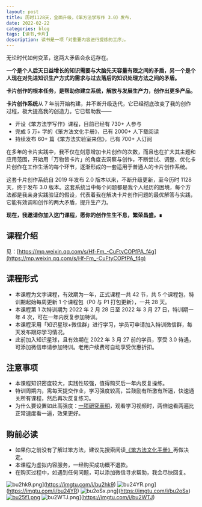 ```yaml
---
layout: post
title: 历时1128天，全面升级，《笨方法学写作 3.0》发布，
date: 2022-02-22
categories: blog
tags: [读书,卡片]
description: 读书是一项「对重要内容进行提炼的工序」。
---
```


无论时代如何变革，这两大矛盾会永远存在。


**一个是个人后天日益增长的知识需要与大脑先天容量有限之间的矛盾，另一个是个人现在对先进知识生产方式的需求与过去落后的知识处理方法之间的矛盾。**


**卡片创作的根本任务，是帮助你建立系统，解放与发展生产力，创作出更多产品。**


**卡片创作系统**从 7 年前开始构建，并不断升级迭代，它已经彻底改变了我的创作过程，极大提高我的创造力。它已帮助我——


- 开设《笨方法学写作》课程，目前已经有 730+ 人参与
- 完成 5 万+ 字的《笨方法文化手册》，已有 2000+ 人下载阅读
- 持续发布 60+ 篇《笨方法实验室来信》，已有 700+ 人订阅



在多年的卡片实践中，我不仅在刻意增加卡片创作的次数，而且也在扩大其主题和应用范围，开始用「万物皆卡片」的角度去洞察与创作，不断尝试、调整、优化卡片创作在工作生活的每个环节，逐渐形成的一套适用于普通人的卡片创作系统。


这套卡片创作系统自 2019 年发布 2.0 版本以来，不断升级更新，至今历时 1128 天，终于发布 3.0 版本。这套系统当中每个问题都是我个人经历的困境，每个方法都是我亲身实践验证的假设，代表着我在解决卡片创作问题的最优解答与实践，它能有效调和创作的两大矛盾，提升生产力。


**现在，我邀请你加入这门课程，愿你的创作生生不息，繁荣昌盛。∎**


## 课程介绍

见：[https://mp.weixin.qq.com/s/Hf-Fm_-CuFtyCOPfPA_f4g](https://mp.weixin.qq.com/s/Hf-Fm_-CuFtyCOPfPA_f4g)


## 课程形式


- 本课程为文字课程，有效期为一年，正式课程一共 42 节，共 5 个课程包，特训期起始每周更新 1 个课程包（P0 与 P1 打包更新），一共 28 天。
- 本课程第 1 次特训期为 2022 年 2 月 28 日至 2022 年 3 月 27 日，特训期一年 4 次，可在一年内反复参加特训。
- 本课程采用「知识星球+微信群」进行学习，学员可申请加入特训微信群，每天发布跟踪学习情况。
- 此前加入知识星球，且有效期在 2022 年 3 月 27 前的学员，享受 3.0 待遇，可添加微信申请参加特训。老用户续费可自动享受优惠折扣。

## 注意事项

- 本课程知识密度较大，实践性较强，值得购买后一年内反复操练。
- 特训周期内，需每天提交作业，学习强度较高，旨鼓励有所激有所逼，快速通关所有课程，然后再次反复练习。
- 为什么要设置如此高强度：[一项研究表明](https://digest.bps.org.uk/2021/12/21/watching-a-lecture-twice-at-double-speed-can-benefit-learning-better-than-watching-it-once-at-normal-speed/)，观看学习视频时，两倍速看两遍比正常速度看一遍，效果更好。

## 购前必读

- 如果你之前没有了解过笨方法，建议先搜索阅读[《笨方法文化手册》](https://www.yuque.com/hardwaylab/book)再做决定。
- 本课程为虚拟内容服务，一经购买成功概不退款。
- 在购买过程中，如遇到任何问题，可以添加微信寻求帮助，我会尽快回复。


![bu2hk9.png](https://s4.ax1x.com/2022/02/28/bu2hk9.png)](https://imgtu.com/i/bu2hk9)
![bu24YR.png](https://s4.ax1x.com/2022/02/28/bu24YR.png)](https://imgtu.com/i/bu24YR)
![bu2oSx.png](https://s4.ax1x.com/2022/02/28/bu2oSx.png)](https://imgtu.com/i/bu2oSx)
[![bu25f1.png](https://s4.ax1x.com/2022/02/28/bu25f1.png)](https://imgtu.com/i/bu25f1)
![bu2WTJ.png](https://s4.ax1x.com/2022/02/28/bu2WTJ.png)](https://imgtu.com/i/bu2WTJ)
